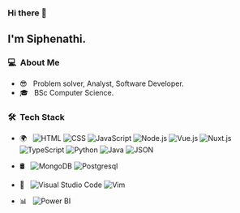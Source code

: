 ### Hi there 👋
<h2>I'm Siphenathi.</h2>

<h3> 💻 &nbsp;About Me </h3>

- 😎 &nbsp; Problem solver, Analyst, Software Developer.
- 🎓 &nbsp; BSc Computer Science.


<h3> 🛠 &nbsp;Tech Stack</h3>

- 🌍 &nbsp;
  ![HTML](https://img.shields.io/badge/-HTML-333333?style=flat&logo=HTML5)
  ![CSS](https://img.shields.io/badge/-CSS-333333?style=flat&logo=CSS3&logoColor=1572B6)
  ![JavaScript](https://img.shields.io/badge/-JavaScript-333333?style=flat&logo=javascript)
  ![Node.js](https://img.shields.io/badge/-Node.js-333333?style=flat&logo=node.js)
  ![Vue.js](https://img.shields.io/badge/-Vue.js-333333?style=flat&logo=vue.js)
  ![Nuxt.js](https://img.shields.io/badge/-Nuxt.js-333333?style=flat&logo=nuxt.js)
  ![TypeScript](https://img.shields.io/badge/-TypeScript-333333?style=flat&logo=typescript)
  ![Python](https://img.shields.io/badge/-Python-333333?style=flat&logo=python)
  ![Java](https://img.shields.io/badge/-Java-333333?style=flat&logo=java)
  ![JSON](https://img.shields.io/badge/-JSON-333333?style=flat&logo=json)
  
  
- 🛢 &nbsp;
  ![MongoDB](https://img.shields.io/badge/-MongoDB-333333?style=flat&logo=mongodb)
   ![Postgresql](https://img.shields.io/badge/-Postgresql-333333?style=flat&logo=postgresql)
- 🔧 &nbsp;
  ![Visual Studio Code](https://img.shields.io/badge/-Visual%20Studio%20Code-333333?style=flat&logo=visual-studio-code&logoColor=007ACC)
   ![Vim](https://img.shields.io/badge/-Vim-333333?style=flat&logo=vim&logoColor=007ACC)
- 📊 &nbsp;
![Power BI](https://img.shields.io/badge/-PowerBi-333333?style=flat&logo=powerbi&logoColor=007ACC)

